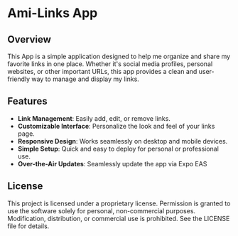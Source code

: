 # Ami-Links App

## Overview

This App is a simple application designed to help me organize and share my favorite links in one place. Whether it's social media profiles, personal websites, or other important URLs, this app provides a clean and user-friendly way to manage and display my links.

## Features

- **Link Management**: Easily add, edit, or remove links.
- **Customizable Interface**: Personalize the look and feel of your links page.
- **Responsive Design**: Works seamlessly on desktop and mobile devices.
- **Simple Setup**: Quick and easy to deploy for personal or professional use.
- **Over-the-Air Updates**: Seamlessly update the app via Expo EAS

## License

This project is licensed under a proprietary license. Permission is granted to use the software solely for personal, non-commercial purposes. Modification, distribution, or commercial use is prohibited. See the LICENSE file for details.
